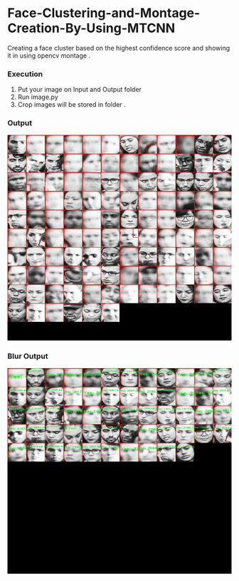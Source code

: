 # Face-Clustering-and-Montage-Creation-By-Using-MTCNN
Creating a face cluster based on the highest confidence score and showing it in using opencv montage .

### Execution
1. Put your image on Input and Output folder
2. Run image.py
3. Crop images will be stored in folder .

### Output
<p align="center">
  <img src="https://github.com/ask-santosh/Face-Clustering-and-Montage-Creation-By-Using-MTCNN/blob/main/output_montage.jpg">
</p>

### Blur Output
<p align="center">
  <img src="https://github.com/ask-santosh/Face-Clustering-and-Montage-Creation-By-Using-MTCNN/blob/main/output_montage_new.jpg">
</p>
